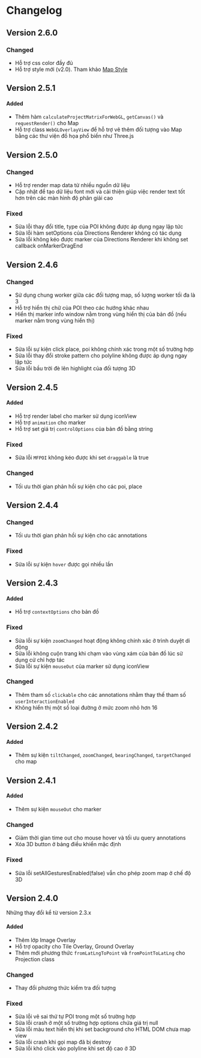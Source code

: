 # Changelog

## Version 2.6.0

### Changed

- Hỗ trợ css color đầy đủ
- Hỗ trợ style mới (v2.0). Tham khảo [Map Style](https://map.map4d.vn/developer/mapstyle)

## Version 2.5.1

#### Added

- Thêm hàm `calculateProjectMatrixForWebGL`, `getCanvas()` và `requestRender()` cho Map
- Hỗ trợ class `WebGLOverlayView` để hỗ trợ vẽ thêm đối tượng vào Map bằng các thư viện đồ họa phổ biến như Three.js

## Version 2.5.0

### Changed

- Hỗ trợ render map data từ nhiều nguồn dữ liệu
- Cập nhật để tạo dữ liệu font mới và cải thiện giúp việc render text tốt hơn trên các màn hình độ phân giải cao

### Fixed

- Sửa lỗi thay đổi title, type của POI không được áp dụng ngay lập tức
- Sửa lỗi hàm setOptions của Directions Renderer không có tác dụng
- Sửa lỗi không kéo được marker của Directions Renderer khi không set callback onMarkerDragEnd

## Version 2.4.6

### Changed

- Sử dụng chung worker giữa các đối tượng map, số lượng worker tối đa là 3
- Hỗ trợ hiển thị chữ của POI theo các hướng khác nhau
- Hiển thị marker info window nằm trong vùng hiển thị của bản đồ (nếu marker nằm trong vùng hiển thị)

### Fixed

- Sửa lỗi sự kiện click place, poi không chính xác trong một số trường hợp
- Sửa lỗi thay đổi stroke pattern cho polyline không được áp dụng ngay lập tức
- Sửa lỗi bầu trời đè lên highlight của đối tượng 3D

## Version 2.4.5

#### Added

- Hỗ trợ render label cho marker sử dụng iconView
- Hỗ trợ `animation` cho marker
- Hỗ trợ set giá trị `controlOptions` của bản đồ bằng string

### Fixed

- Sửa lỗi `MFPOI` không kéo được  khi set `draggable` là true

### Changed

- Tối ưu thời gian phản hồi sự kiện cho các poi, place

## Version 2.4.4

### Changed

- Tối ưu thời gian phản hồi sự kiện cho các annotations

### Fixed

- Sửa lỗi sự kiện `hover` được gọi nhiều lần

## Version 2.4.3

#### Added

- Hỗ trợ `contextOptions` cho bản đồ

### Fixed

- Sửa lỗi sự kiện `zoomChanged` hoạt động không chính xác ở trình duyệt di động
- Sửa lỗi không cuộn trang khi chạm vào vùng xám của bản đồ lúc sử dụng cử chỉ hợp tác
- Sửa lỗi sự kiện `mouseOut` của marker sử dụng iconView

### Changed

- Thêm tham số `clickable` cho các annotations nhằm thay thế tham số `userInteractionEnabled`
- Không hiển thị một số loại đường ở mức zoom nhỏ hơn 16

## Version 2.4.2

#### Added

- Thêm sự kiện `tiltChanged`, `zoomChanged`, `bearingChanged`, `targetChanged` cho map

## Version 2.4.1

#### Added

- Thêm sự kiện `mouseOut` cho marker

### Changed

- Giảm thời gian time out cho mouse hover và tối ưu query annotations
- Xóa 3D button ở bảng điều khiển mặc định

### Fixed

- Sửa lỗi setAllGesturesEnabled(false) vẫn cho phép zoom map ở chế độ 3D

## Version 2.4.0

Những thay đổi kể từ version 2.3.x

#### Added

- Thêm lớp Image Overlay
- Hỗ trợ opacity cho Tile Overlay, Ground Overlay
- Thêm mới phương thức `fromLatLngToPoint` và `fromPointToLatLng` cho Projection class

### Changed

- Thay đổi phương thức kiểm tra đối tượng

### Fixed

- Sửa lỗi vẽ sai thứ tự POI trong một số trường hợp
- Sửa lỗi crash ở một số trường hợp options chứa giá trị null
- Sửa lỗi màu text hiển thị khi set background cho HTML DOM chưa map view
- Sửa lỗi crash khi gọi map đã bị destroy
- Sửa lỗi khó click vào polyline khi set độ cao ở 3D

<!-- #### Security -->
